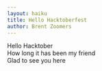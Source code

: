```yaml
---
layout: haiku
title: Hello Hacktoberfest
author: Brent Zoomers
---
```


Hello Hacktober<br>
How long it has been my friend<br>
Glad to see you here<br>